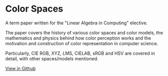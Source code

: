 # Color Spaces
A term paper written for the "Linear Algebra in Computing" elective.

The paper covers the history of various color spaces and color models, the mathematics and physics behind how color perception works and the motivation and construction of color representation in computer science.

Particularly, CIE RGB, XYZ, LMS, CIELAB, sRGB and HSV are covered in detail, with other spaces/models mentioned.

[View in Github](https://github.com/k4lizen/papers/blob/main/color_spaces/colors.pdf)
